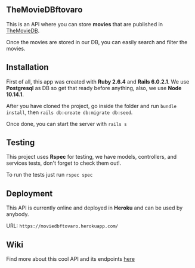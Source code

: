 ## TheMovieDBftovaro ##
This is an API where you can store **movies** that are published in [TheMovieDB](https://www.themoviedb.org/).

Once the movies are stored in our DB, you can easily search and filter the movies.

## Installation ##

First of all, this app was created with **Ruby 2.6.4** and **Rails 6.0.2.1**. We use **Postgresql** as DB so get that ready before anything, also, we use **Node 10.14.1**. 

After you have cloned the project, go inside the folder and run `bundle install`, then `rails db:create db:migrate db:seed`.

Once done, you can start the server with `rails s`

## Testing ##

This project uses **Rspec** for testing, we have models, controllers, and services tests, don't forget to check them out!.

To run the tests just run `rspec spec`

## Deployment ##

This API is currently online and deployed in **Heroku** and can be used by anybody. 

URL: `https://moviedbftovaro.herokuapp.com/`

## Wiki ##

Find more about this cool API and its endpoints [here](https://github.com/ftovaro/themoviedb/wiki)

